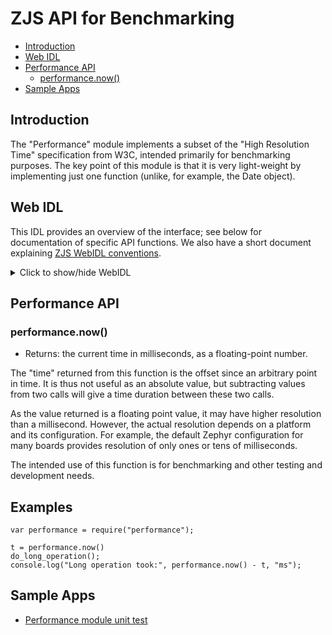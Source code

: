 ZJS API for Benchmarking
========================

* [Introduction](#introduction)
* [Web IDL](#web-idl)
* [Performance API](#performance-api)
  * [performance.now()](#performancenow)
* [Sample Apps](#sample-apps)

Introduction
------------

The "Performance" module implements a subset of the "High Resolution Time"
specification from W3C, intended primarily for benchmarking
purposes. The key point of this module is that it is very light-weight
by implementing just one function (unlike, for example, the Date object).

Web IDL
-------

This IDL provides an overview of the interface; see below for documentation of
specific API functions.  We also have a short document explaining [ZJS WebIDL conventions](Notes_on_WebIDL.md).
<details>
<summary> Click to show/hide WebIDL</summary>
<pre>
// require returns a Performance object
// var ble = require('performance');
[ReturnFromRequire]
interface Performance {
    double now();
};</pre>
</details>


Performance API
---------------
### performance.now()
* Returns: the current time in milliseconds, as a floating-point number.

The "time" returned from this function is the offset since an
arbitrary point in time. It is thus not useful as an absolute value,
but subtracting values from two calls will give a time duration
between these two calls.

As the value returned is a floating point value, it may have higher resolution
than a millisecond. However, the actual resolution depends on a platform
and its configuration. For example, the default Zephyr configuration for
many boards provides resolution of only ones or tens of milliseconds.

The intended use of this function is for benchmarking and other testing
and development needs.

Examples
--------

    var performance = require("performance");

    t = performance.now()
    do_long_operation();
    console.log("Long operation took:", performance.now() - t, "ms");


Sample Apps
-----------
* [Performance module unit test](../tests/test-performance.js)
